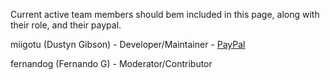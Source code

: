 Current active team members should bem included in this page, along with their role, and their paypal.

miigotu (Dustyn Gibson) - Developer/Maintainer - [PayPal](https://www.paypal.com/cgi-bin/webscr?business=miigotu@gmail.com&cmd=_xclick&currency_code=USD&item_name=SickRage)

fernandog (Fernando G) - Moderator/Contributor